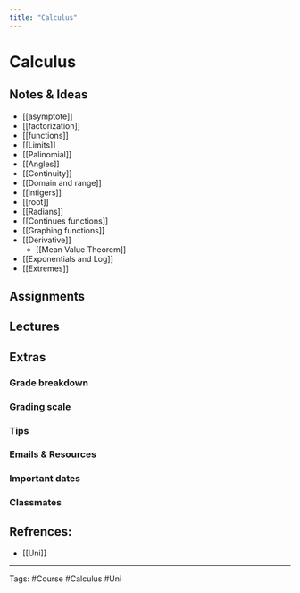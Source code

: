 ```yaml
---
title: "Calculus"
---
```


# Calculus

## Notes & Ideas
- [[asymptote]]
- [[factorization]]
- [[functions]]
- [[Limits]]
- [[Palinomial]]
- [[Angles]]
- [[Continuity]]
- [[Domain and range]]
- [[intigers]]
- [[root]]
- [[Radians]]
- [[Continues functions]]
- [[Graphing functions]]
- [[Derivative]]
	- [[Mean Value Theorem]]
- [[Exponentials and Log]]
- [[Extremes]]
## Assignments
## Lectures
## Extras
### Grade breakdown



### Grading scale
### Tips
### Emails & Resources
### Important dates
### Classmates

## Refrences:
- [[Uni]]

---
Tags: #Course #Calculus #Uni 